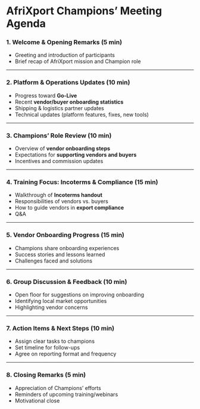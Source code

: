 # **AfriXport Champions’ Meeting Agenda**

### **1. Welcome & Opening Remarks (5 min)**

* Greeting and introduction of participants
* Brief recap of AfriXport mission and Champion role

---

### **2. Platform & Operations Updates (10 min)**

* Progress toward **Go-Live**
* Recent **vendor/buyer onboarding statistics**
* Shipping & logistics partner updates
* Technical updates (platform features, fixes, new tools)

---

### **3. Champions’ Role Review (10 min)**

* Overview of **vendor onboarding steps**
* Expectations for **supporting vendors and buyers**
* Incentives and commission updates

---

### **4. Training Focus: Incoterms & Compliance (15 min)**

* Walkthrough of **Incoterms handout**
* Responsibilities of vendors vs. buyers
* How to guide vendors in **export compliance**
* Q\&A

---

### **5. Vendor Onboarding Progress (15 min)**

* Champions share onboarding experiences
* Success stories and lessons learned
* Challenges faced and solutions

---

### **6. Group Discussion & Feedback (10 min)**

* Open floor for suggestions on improving onboarding
* Identifying local market opportunities
* Highlighting vendor concerns

---

### **7. Action Items & Next Steps (10 min)**

* Assign clear tasks to champions 
* Set timeline for follow-ups
* Agree on reporting format and frequency

---

### **8. Closing Remarks (5 min)**

* Appreciation of Champions’ efforts
* Reminders of upcoming training/webinars
* Motivational close


